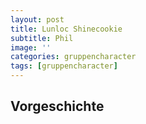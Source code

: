 ```yaml
---
layout: post
title: Lunloc Shinecookie
subtitle: Phil
image: ''
categories: gruppencharacter
tags: [gruppencharacter]
---
```


## Vorgeschichte